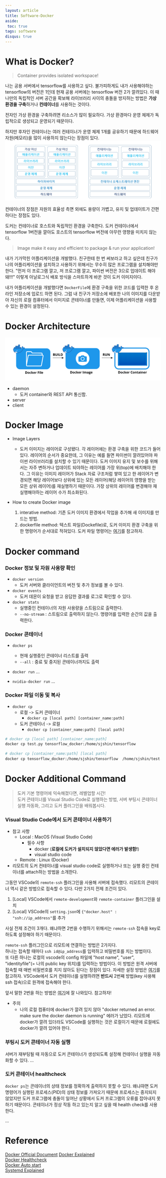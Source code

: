 ```yaml
---
layout: article
title: Software-Docker
aside:
 toc: true
tags: software
disqus: true
---
```


# What is Docker?
> Container provides isolated workspace!

나는 공용 서버에서 tensorflow를 사용하고 싶다. 불가피하게도 내가 사용해야하는 tensorflow의 버전은 1인데 현재 공용 서버에는 tensorflow 버전 2가 깔려있다. 이 때 나만의 독립적인 서버 공간을 확보해 라이브러리 사이의 충돌을 방지하는 방법은 **가상 환경을 구축**하거나 **컨테이너**를 사용하는 것이다.    

전자인 가상 환경을 구축하려면 리소스가 많이 필요하다. 가상 환경마다 운영 체제가 독립적으로 생성되고 운영되기 때문이다.    

하지만 후자인 컨테이너는 여러 컨테이너가 운영 체제 1개를 공유하기 때문에 하드웨어 자원(메모리)을 많이 사용하지 않는다는 장점이 있다.   
![](/assets/docker2.png)

컨테이너의 장점은 자원의 효율성 측면 외에도 용량이 가볍고, 유지 및 업데이트가 간편하다는 장점도 있다. 

도커는 컨테이너로 호스트와 독립적인 환경을 구축한다. 도커 컨테이너에서 tensorflow 1버전을 깔아도 호스트의 tensorflow 버전에 아무런 영향을 미치지 않는다.    

>Image make it easy and efficient to package & run your application!

내가 기가막힌 어플리케이션을 개발했다. 친구한테 한 번 써보라고 하고 싶은데 친구가 나의 어플리케이션을 설치하고 사용하기 위해서는 무수히 많은 프로그램을 설치해야만 한다. "먼저 이 프로그램 깔고, 저 프로그램 깔고, 파이썬 버전은 3으로 업데이트 해야 돼!!!" 이렇게 아날로그식 배포 방식을 스마트하게 바꾼 것이 도커 이미지이다.       

내가 어플리케이션을 개발했다면 `DockerFile`에 환경 구축을 위한 코드를 입력한 후 온라인 저장소에 업로드 하면 된다. 그럼 내 친구가 저장소에 배포한 나의 이미지를 다운받아 자신의 로컬 컴퓨터에서 이미지로 콘테이너를 만들면, 이제 어플리케이션을 사용할 수 있는 환경이 설정된다. 




# Docker Architecture
![](/assets/docker1.png)
* daemon
	* 도커 container와 REST API 통신함. 
* server
* client

# Docker Image

* Image Layers
	* 도커 이미지는 레이어로 구성됐다. 각 레이어에는 환경 구축을 위한 코드가 들어있다. 레이어의 순서가 중요한데, 그 이유는 예를 들면 파이썬이 깔려있어야 파이썬 라이브러리를 설치할 수 있기 때문이다. 도커 이미지 유지 및 보수를 위해서는 자주 변하거나 업데이트 되야하는 레이어를 가장 위(top)에 배치해야 한다. 그 이유는 이미지 레이어가 Stack 자료 구조처럼 쌓여 있고 한 레이어가 변경되면 해당 레이어보다 상위에 있는 모든 레이어(해당 레이어의 영향을 받는 모든 상위 레이어)를 재실행하기 때문이다. 가장 상위의 레이어를 변경해야 재실행해야하는 레이어 수가 최소화된다. 

* How to create Docker image
	1. interative method: 기존 도커 이미지 환경에서 작업을 추가해 새 이미지를 만드는 방법. 
	2. dockerfile method: 텍스트 파일(Dockefile)로, 도커 이미지 환경 구축을 위한 명령어가 순서대로 적혀있다. 도커 파일 명령어는 [여기](https://www.daleseo.com/dockerfile/)를 참고하자. 


# Docker command 
### Docker 정보 및 자원 사용량 확인
* `docker version`
	* 도커 서버와 클라이언트의 버전 및 추가 정보를 볼 수 있다. 
* `docker events`
	* 도커 데몬이 요청을 받고 응답한 결과를 로그로 확인할 수 있다. 
*  `docker stats`
	* 실행중인 컨테이너의 자원 사용량을 스트림으로 출력한다. 
	* `--no-stream` : 스트림으로 출력하지 않는다. 명령어를 입력한 순간의 값을 출력한다. 

### Docker 콘테이너
* `docker ps`
	* 현재 실행중인 콘테이너 리스트를 출력
	* `--all` : 중료 및 중지된 콘테이너까지도 출력 

* `docker run`
...

* `nvidia-docker run`
...

### Docker 파일 이동 및 복사 
* `docker cp`
	* 로컬 -> 도커 콘테이너
		* `docker cp [local path] [container_name:path]`
	* 도커 콘테이너 -> 로컬 
		* `docker cp [container_name:path] [local path]`

```sh
# docker cp [local path] [container_name:path]
docker cp test.py tensorflow_docker:/home/sjshin/tensorflow
```

```sh
# docker cp [container_name:path] [local path]
docker cp tensorflow_docker:/home/sjshin/tensorflow  /home/sjshin/test.py
```

# Docker Additional Command
> 도커 기본 명령어에 익숙해졌다면, 레벨업할 시간!    
> 도커 콘테이너를 Visual Studio Code로 실행하는 방법, 서버 부팅시 콘테이너 실행 자동화, 그리고 도커 플러그인을 배워봅시다. 

### Visual Studio Code에서 도커 콘테이너 사용하기
* 참고 사항
	* Local : MacOS (Visual Studio Code)
		* 필수 사항
			* docker (**로컬에 도커가 설치되지 않았다면 에러가 발생함!**)
			* visual studio code
	* Remote : Linux (Docker)
* 리모트의 도커 컨테이너를 visual studio code로 실행하거나 또는 실행 중인 컨테이너를 attach하는 방법을 소개한다. 

그동안 VSCode의 `remote-ssh` 플러그인을 사용해 서버에 접속했다. 리모트의 콘테이너 역시 같은 방법으로 접속할 수 있다. 다만 2가지 전제 조건이 있다. 

1. [Local] VSCode에서 `remote-development`와 `remote-container` 플러그인을 설치
2. [Local] VSCode의 `setting.json`에 `{"docker.host" : "ssh://ip_address"`를 추가

사실 전제 조건이 3개다. 왜냐하면 2번을 수행하기 위해서는 `remote-ssh` 접속을 key로 하도록 설정해야 하기 때문이다.   

 `remote-ssh` 플러그인으로 리모트에 연결하는 방법은 2가지다.    
 하나는 접속할 때마다 `ssh id@ip_address`를 입력하고 비밀번호를 치는 방법이다.    
 또 다른 하나는 로컬의 vscode의 config 파일에 "host name", "user", "identityfile"(= 나의 public key 위치)를 입력하는 방법이다. 이 방법은 원격 서버에 접속할 때 매번 비밀번호를 치지 않아도 된다는 장점이 있다. 자세한 설정 방법은 [여기](https://seokhyun2.tistory.com/42)를 참고하자. VSCode에서 도커 컨테이너를 실행하려면 **반드시** 2번째 방법(key 사용해 ssh 접속)으로 원격에 접속해야 한다.

 앞서 말한 2번을 하는 방법은 [여기](https://seokhyun2.tistory.com/48)에 잘 나와있다. 참고하자!

* 주의
	* 나의 로컬 컴퓨터에 docker가 깔려 있지 않아 "docker returned an error. make sure the docker daemon is running" 에러가 났었다. 리모트에 docker가 깔려 있더라도 VSCode를 실행하는 것은 로컬이기 때문에 로컬에도 docker가 깔려 있어야 한다.  


### 부팅시 도커 콘테이너 자동 실행
서버가 재부팅될 때 자동으로 도커 콘테이너가 생성되도록 설정해 컨테이너 실행을 자동화할 수 있다. 
...

### 도커 콘테이너 healthcheck
`docker ps`는 콘테이너의 상태 정보를 정확하게 출력하지 못할 수 있다. 왜냐햐면 도커 명령어가 실행된 프로세스(PID)의 상태 정보를 가져오기 때문에 프로세스는 중지되지 않았지만 도커 프로그램에 충돌이 일어난 상황에서 도커 프로그램의 오류를 잡아내지 못하기 때문이다. 콘테이너가 정상 작동 하고 있는지 알고 싶을 때 health check를 사용한다. 

...

# Reference
[Docker Official Document](https://docs.docker.com/get-started/overview/#:~:text=The%20Docker%20daemon%20(%20dockerd%20)%20listens,daemons%20to%20manage%20Docker%20services.)
[Docker Explained](https://jfrog.com/knowledge-base/a-beginners-guide-to-understanding-and-building-docker-images/)   
[Docker Healthcheck](https://scoutapm.com/blog/how-to-use-docker-healthcheck)    
[Docker Auto start](https://deogicorgi.tistory.com/7)  
[Systemd Explained](https://chhanz.github.io/linux/2019/01/18/linux-how-to-create-custom-systemd-service/)
